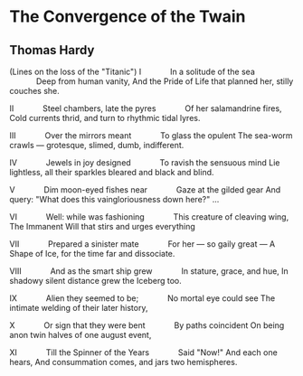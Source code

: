 # The Convergence of the Twain
## Thomas Hardy
(Lines on the loss of the "Titanic")
I
            In a solitude of the sea
            Deep from human vanity,
And the Pride of Life that planned her, stilly couches she.

II
            Steel chambers, late the pyres
            Of her salamandrine fires,
Cold currents thrid, and turn to rhythmic tidal lyres.

III
            Over the mirrors meant
            To glass the opulent
The sea-worm crawls — grotesque, slimed, dumb, indifferent.

IV
            Jewels in joy designed
            To ravish the sensuous mind
Lie lightless, all their sparkles bleared and black and blind.

V
            Dim moon-eyed fishes near
            Gaze at the gilded gear
And query: "What does this vaingloriousness down here?" ...

VI
            Well: while was fashioning
            This creature of cleaving wing,
The Immanent Will that stirs and urges everything

VII
            Prepared a sinister mate
            For her — so gaily great —
A Shape of Ice, for the time far and dissociate.

VIII
            And as the smart ship grew
            In stature, grace, and hue,
In shadowy silent distance grew the Iceberg too.

IX
            Alien they seemed to be;
            No mortal eye could see
The intimate welding of their later history,

X
            Or sign that they were bent
            By paths coincident
On being anon twin halves of one august event,

XI
            Till the Spinner of the Years
            Said "Now!" And each one hears,
And consummation comes, and jars two hemispheres.
